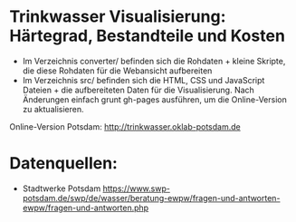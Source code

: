 Trinkwasser Visualisierung: Härtegrad, Bestandteile und Kosten
=======================

* Im Verzeichnis converter/ befinden sich die Rohdaten + kleine Skripte, die diese Rohdaten für die Webansicht aufbereiten
* Im Verzeichnis src/ befinden sich die HTML, CSS und JavaScript Dateien + die aufbereiteten Daten für die Visualisierung. Nach Änderungen einfach grunt gh-pages ausführen, um die Online-Version zu aktualisieren.

Online-Version Potsdam: http://trinkwasser.oklab-potsdam.de

Datenquellen:
==================

* Stadtwerke Potsdam https://www.swp-potsdam.de/swp/de/wasser/beratung-ewpw/fragen-und-antworten-ewpw/fragen-und-antworten.php
